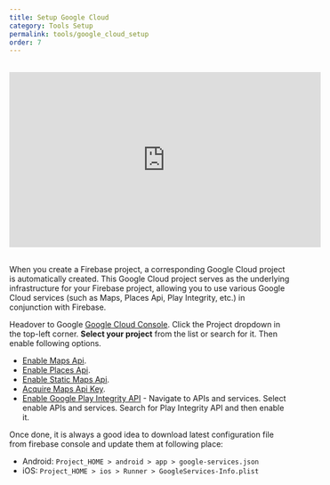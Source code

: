 ```yaml
---
title: Setup Google Cloud
category: Tools Setup
permalink: tools/google_cloud_setup
order: 7
---
```



<br/>
<iframe width="560" height="315" src="https://www.youtube.com/embed/zTwFI-cPgtk" frameborder="0" allow="accelerometer; autoplay; clipboard-write; encrypted-media; gyroscope; picture-in-picture" allowfullscreen></iframe>

<br/>
<br/>


When you create a Firebase project, a corresponding Google Cloud project is automatically created. This Google Cloud project serves as the underlying infrastructure for your Firebase project, allowing you to use various Google Cloud services (such as Maps, Places Api, Play Integrity, etc.) in conjunction with Firebase.

Headover to Google [Google Cloud Console](https://console.cloud.google.com/). Click the Project dropdown in the top-left corner.
**Select your project** from the list or search for it. Then enable following options.

- [Enable Maps Api](https://developers.google.com/maps/documentation/android-sdk/start#enable-api-sdk).
- [Enable Places Api](https://developers.google.com/maps/documentation/places/android-sdk/cloud-setup).
- [Enable Static Maps Api](https://developers.google.com/maps/documentation/maps-static/cloud-setup).
- [Acquire Maps Api Key](https://developers.google.com/maps/documentation/android-sdk/start#get-key).
- [Enable Google Play Integrity API](https://developer.android.com/google/play/integrity/setup) - Navigate to APIs and services. Select enable APIs and services. Search for Play Integrity API and then enable it.

Once done, it is always a good idea to download latest configuration file from firebase console and update them at following place:

- Android: `Project_HOME > android > app > google-services.json`
- iOS: `Project_HOME > ios > Runner > GoogleServices-Info.plist`